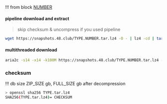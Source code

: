 
<!-- begin_TYPE -->

!!! from block [NUMBER](https://bscscan.com/block/NUMBER)

#### pipeline download and extract
> skip checksum & uncompress if you used pipeline
```bash
wget https://snapshots.48.club/TYPE.NUMBER.tar.lz4 -O - | lz4 -cd | tar xf -
```

#### multithreaded download

```bash
aria2c -s14 -x14 -k100M https://snapshots.48.club/TYPE.NUMBER.tar.lz4 -o TYPE.tar.lz4
```


### checksum

!!! db size ZIP_SIZE gb, FULL_SIZE gb after decompression
```bash
> openssl sha256 TYPE.tar.lz4
SHA256(TYPE.tar.lz4)= CHECKSUM
```

<!-- end_TYPE -->
